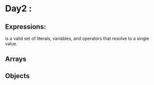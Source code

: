 # Day2 : 
## Expressions:
 is a valid set of literals, variables, and operators that resolve to a single value.
## Arrays

## Objects
